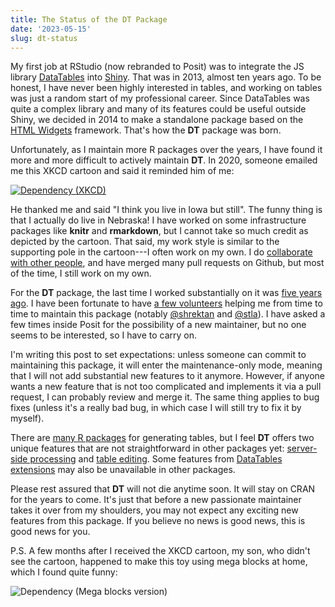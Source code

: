```yaml
---
title: The Status of the DT Package
date: '2023-05-15'
slug: dt-status
---
```


My first job at RStudio (now rebranded to Posit) was to integrate the JS library
[DataTables](https://datatables.net) into [Shiny](https://shiny.posit.co). That
was in 2013, almost ten years ago. To be honest, I have never been highly
interested in tables, and working on tables was just a random start of my
professional career. Since DataTables was quite a complex library and many of
its features could be useful outside Shiny, we decided in 2014 to make a
standalone package based on the [HTML Widgets](https://www.htmlwidgets.org)
framework. That's how the **DT** package was born.

Unfortunately, as I maintain more R packages over the years, I have found it
more and more difficult to actively maintain **DT**. In 2020, someone emailed me
this XKCD cartoon and said it reminded him of me:

[![Dependency
(XKCD)](https://imgs.xkcd.com/comics/dependency.png)](https://xkcd.com/2347/)

He thanked me and said "I think you live in Iowa but still". The funny thing is
that I actually do live in Nebraska! I have worked on some infrastructure
packages like **knitr** and **rmarkdown**, but I cannot take so much credit as
depicted by the cartoon. That said, my work style is similar to the supporting
pole in the cartoon---I often work on my own. I do [collaborate with other
people](https://yihui.org/en/2019/07/romain-lesur/), and have merged many pull
requests on Github, but most of the time, I still work on my own.

For the **DT** package, the last time I worked substantially on it was [five
years ago](/en/2018/01/back-to-dt/). I have been fortunate to have [a few
volunteers](https://github.com/rstudio/DT/graphs/contributors) helping me from
time to time to maintain this package (notably
[\@shrektan](https://github.com/shrektan) and
[\@stla](https://github.com/stla)). I have asked a few times inside Posit for
the possibility of a new maintainer, but no one seems to be interested, so I
have to carry on.

I'm writing this post to set expectations: unless someone can commit to
maintaining this package, it will enter the maintenance-only mode, meaning that
I will not add substantial new features to it anymore. However, if anyone wants
a new feature that is not too complicated and implements it via a pull request,
I can probably review and merge it. The same thing applies to bug fixes (unless
it's a really bad bug, in which case I will still try to fix it by myself).

There are [many R
packages](https://bookdown.org/yihui/rmarkdown-cookbook/table-other.html) for
generating tables, but I feel **DT** offers two unique features that are not
straightforward in other packages yet: [server-side
processing](https://rstudio.github.io/DT/server.html) and [table
editing](https://rstudio.github.io/DT/#table-editing). Some features from
[DataTables extensions](https://rstudio.github.io/DT/extensions.html) may also
be unavailable in other packages.

Please rest assured that **DT** will not die anytime soon. It will stay on CRAN
for the years to come. It's just that before a new passionate maintainer takes
it over from my shoulders, you may not expect any exciting new features from
this package. If you believe no news is good news, this is good news for you.

P.S. A few months after I received the XKCD cartoon, my son, who didn't see the
cartoon, happened to make this toy using mega blocks at home, which I found
quite funny:

![Dependency (Mega blocks version)](https://user-images.githubusercontent.com/163582/238486514-eaf186bd-7bf1-41c1-b545-2ebc34be589d.jpg)
